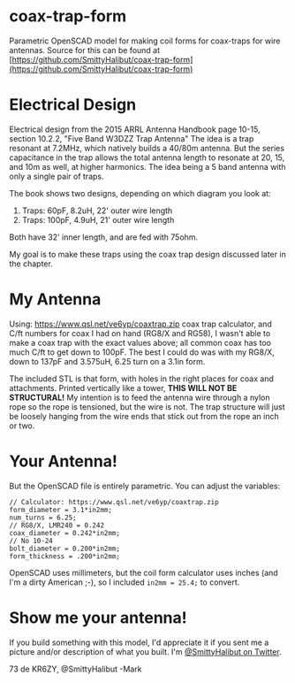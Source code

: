 # coax-trap-form
Parametric OpenSCAD model for making coil forms for coax-traps for wire antennas.
Source for this can be found at [https://github.com/SmittyHalibut/coax-trap-form](https://github.com/SmittyHalibut/coax-trap-form)

# Electrical Design
Electrical design from the 2015 ARRL Antenna Handbook 
page 10-15, section 10.2.2, "Five Band W3DZZ Trap Antenna"
The idea is a trap resonant at 7.2MHz, which natively builds a 40/80m
antenna. But the series capacitance in the trap allows the total antenna
length to resonate at 20, 15, and 10m as well, at higher harmonics.
The idea being a 5 band antenna with only a single pair of traps.

The book shows two designs, depending on which diagram you look at:
1. Traps: 60pF, 8.2uH, 22' outer wire length
1. Traps: 100pF, 4.9uH, 21' outer wire length

Both have 32' inner length, and are fed with 75ohm.

My goal is to make these traps using the coax trap design discussed
later in the chapter.

# My Antenna
Using: https://www.qsl.net/ve6yp/coaxtrap.zip coax trap calculator, 
and C/ft numbers for coax I had on hand (RG8/X and RG58), I wasn't
able to make a coax trap with the exact values above; all common coax has
too much C/ft to get down to 100pF.  The best I could do was with my 
RG8/X, down to 137pF and 3.575uH, 6.25 turn on a 3.1in form.

The included STL is that form, with holes in the right places for coax and attachments.
Printed vertically like a tower, **THIS WILL NOT BE STRUCTURAL!**
My intention is to feed the antenna wire through a nylon rope so the 
rope is tensioned, but the wire is not.  The trap structure will just be loosely
hanging from the wire ends that stick out from the rope an inch or two.

# Your Antenna!
But the OpenSCAD file is entirely parametric. You can adjust the variables:
```
// Calculator: https://www.qsl.net/ve6yp/coaxtrap.zip
form_diameter = 3.1*in2mm;
num_turns = 6.25;
// RG8/X, LMR240 = 0.242
coax_diameter = 0.242*in2mm;
// No 10-24
bolt_diameter = 0.200*in2mm;
form_thickness = .200*in2mm;
```
OpenSCAD uses millimeters, but the coil form calculator uses inches (and I'm
a dirty American ;-), so I included `in2mm = 25.4;` to convert.

# Show me your antenna!
If you build something with this model, I'd appreciate it if you sent me
a picture and/or description of what you built.  I'm [@SmittyHalibut on Twitter](https://twitter.com/SmittyHalibut).

73 de KR6ZY, @SmittyHalibut
-Mark
